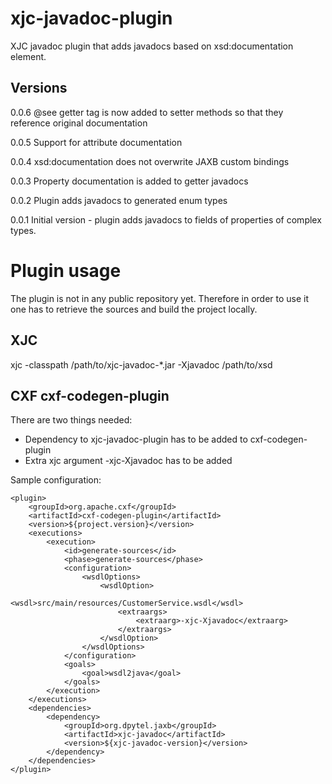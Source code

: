 xjc-javadoc-plugin
==================

XJC javadoc plugin that adds javadocs based on xsd:documentation element.

Versions
--------
0.0.6 @see getter tag is now added to setter methods so that they reference original documentation

0.0.5 Support for attribute documentation

0.0.4 xsd:documentation does not overwrite JAXB custom bindings

0.0.3 Property documentation is added to getter javadocs

0.0.2 Plugin adds javadocs to generated enum types

0.0.1 Initial version - plugin adds javadocs to fields of properties of complex types.

Plugin usage
============

The plugin is not in any public repository yet. Therefore in order to use it one has to retrieve 
the sources and build the project locally.

XJC
---

xjc -classpath /path/to/xjc-javadoc-*.jar -Xjavadoc /path/to/xsd

CXF cxf-codegen-plugin
-------------

There are two things needed:
* Dependency to xjc-javadoc-plugin has to be added to cxf-codegen-plugin
* Extra xjc argument -xjc-Xjavadoc has to be added

Sample configuration:

	<plugin>
		<groupId>org.apache.cxf</groupId>
		<artifactId>cxf-codegen-plugin</artifactId>
		<version>${project.version}</version>
		<executions>
			<execution>
				<id>generate-sources</id>
				<phase>generate-sources</phase>
				<configuration>
					<wsdlOptions>
						<wsdlOption>
							<wsdl>src/main/resources/CustomerService.wsdl</wsdl>
							<extraargs>
								<extraarg>-xjc-Xjavadoc</extraarg>
							</extraargs>
						</wsdlOption>
					</wsdlOptions>
				</configuration>
				<goals>
					<goal>wsdl2java</goal>
				</goals>
			</execution>
		</executions>
		<dependencies>
			<dependency>
				<groupId>org.dpytel.jaxb</groupId>
				<artifactId>xjc-javadoc</artifactId>
				<version>${xjc-javadoc-version}</version>
			</dependency>
		</dependencies>
	</plugin>
